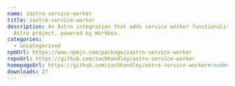 ```yaml
---
name: zastro-service-worker
title: zastro-service-worker
description: An Astro integration that adds service worker functionality to your
  Astro project, powered by Workbox.
categories:
  - uncategorized
npmUrl: https://www.npmjs.com/package/zastro-service-worker
repoUrl: https://github.com/zachhandley/astro-service-worker
homepageUrl: https://github.com/zachhandley/astro-service-worker#readme
downloads: 27
---
```

